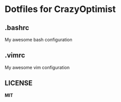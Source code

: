 # Dotfiles for CrazyOptimist
## .bashrc
My awesome bash configuration
## .vimrc
My awesome vim configuration
## LICENSE
**MIT**
